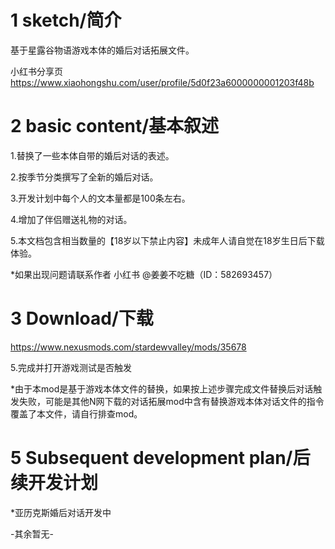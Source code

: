 # 1 sketch/简介
基于星露谷物语游戏本体的婚后对话拓展文件。

小红书分享页 https://www.xiaohongshu.com/user/profile/5d0f23a6000000001203f48b

# 2 basic content/基本叙述
1.替换了一些本体自带的婚后对话的表述。

2.按季节分类撰写了全新的婚后对话。

3.开发计划中每个人的文本量都是100条左右。

4.增加了伴侣赠送礼物的对话。

5.本文档包含相当数量的【18岁以下禁止内容】未成年人请自觉在18岁生日后下载体验。

*如果出现问题请联系作者 小红书 @姜姜不吃糖（ID：582693457）

# 3 Download/下载
https://www.nexusmods.com/stardewvalley/mods/35678

5.完成并打开游戏测试是否触发

*由于本mod是基于游戏本体文件的替换，如果按上述步骤完成文件替换后对话触发失败，可能是其他N网下载的对话拓展mod中含有替换游戏本体对话文件的指令覆盖了本文件，请自行排查mod。
# 5 Subsequent development plan/后续开发计划
*亚历克斯婚后对话开发中

-其余暂无-
